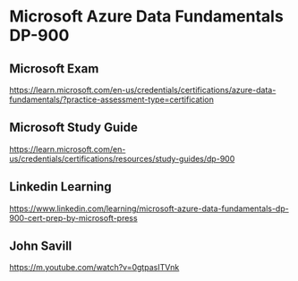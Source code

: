 # Microsoft Azure Data Fundamentals DP-900

## Microsoft Exam
https://learn.microsoft.com/en-us/credentials/certifications/azure-data-fundamentals/?practice-assessment-type=certification

## Microsoft Study Guide
https://learn.microsoft.com/en-us/credentials/certifications/resources/study-guides/dp-900

## Linkedin Learning
https://www.linkedin.com/learning/microsoft-azure-data-fundamentals-dp-900-cert-prep-by-microsoft-press

## John Savill
https://m.youtube.com/watch?v=0gtpasITVnk

